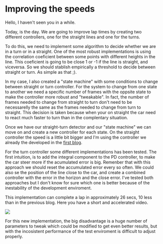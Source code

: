 # Improving the speeds
Hello, I haven't seen you in a while.

Today, is the day. We are going to improve lap times by creating two different controllers, one for the straight lines and one for the turns.

To do this, we need to implement some algorithm to decide whether we are in a turn or in a straight. One of the most robust implementations is using the correlation coeficient between some points with different heights in the line. This coeficient is going to be close 1 or -1 if the line is straight, and viceversa. So we should stablish empirically a threshold to decide between straight or turn. As simple as that ;).

In my case, I also created a "state machine" with some conditions to change between straight or turn controller. For the system to change from one state to another we need a specific number of frames with the oppsite state to make the controller more robust and "tweakable". In fact, the number of frames needed to change from straight to turn don't need to be necessarelly the same as the frames needed to change from turn to straight. This decision is taken because when your on straight the car need to react much faster to turn than in the complentary situation.

Once we have our straight-turn detector and our "state machine" we can move on and create a new controller for each state. On the straight controller the speed is a little bit bigger and I'm using the controller we already the developed in the [first blog](https://github.com/alvarogharo/follow-line-f1/blob/master/Blog1.md).

For the turn controller some different implementations has been tested. The first intuition, is to add the integral component to the PD controller, to make the car steer more if the acumulated error is big. Remenber that with this approach we should reset the accumulated error every so often. We could also se the position of the line close to the car, and create a combined controller with the error in the horizon and the close error. I've tested both approaches but I don't know for sure which one is better because of the inestability of the development enviroment.

This implementation can complete a lap in approximately 26 secs, 10 less than in the previous blog. Here you have a short and accelerated video.

[![](http://img.youtube.com/vi/BIow3qinfL0/0.jpg)](https://youtu.be/aAy_2ecQubA "Blog 2: Follow Line - JdeRobot")

For this new implementation, the big disadvantage is a huge number of parameters to tweak which could be modified to get even better results, but with the incosistent performance of the test enviroment is difficult to adjust properly.




